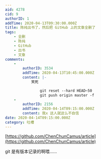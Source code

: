 ```yaml
---
aid: 4278
cid: 9
authorID: 1
addTime: 2020-04-13T09:30:00.000Z
title: 陈纯出书了，然后把 GitHub 上的文章全删了
tags:
    - 全删
    - 陈纯
    - GitHub
    - 出书
    - 文章
comments:
    -
        authorID: 3534
        addTime: 2020-04-13T10:45:00.000Z
        content: |-
            笑死

                git reset --hard HEAD~50
                git push origin master -f
    -
        authorID: 2156
        addTime: 2020-04-14T09:15:00.000Z
        content: 我x 这人就这么不自信
date: 2020-04-14T09:15:00.000Z
category: 吐槽
---
```


[https://github.com/ChenChunCamus/article](https://github.com/ChenChunCamus/article)

git 是有版本记录的啊喂……
